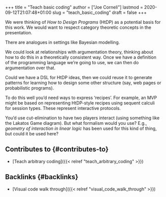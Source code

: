 +++
title = "Teach basic coding"
author = ["Joe Corneli"]
lastmod = 2020-09-12T21:07:48+01:00
slug = "teach_basic_coding"
draft = false
+++

We were thinking of _How to Design Programs_ (HtDP) as a potential
basis for this work.  We would want to respect category theoretic
concepts in the presentation.

There are analogues in settings like Bayesian modelling.

We could look at relationships with argumentation theory, thinking
about how to do this in a theoretically consistent way.  Once we have
a definition of the programming language we’re going to use, we can
then do argumentation over that.

Could we have a DSL for HtDP ideas, then we could reuse it to generate
patterns for learning how to design some other structure (say, web
pages or probabilistic programs).

To do this well you’d need ways to express ‘recipes’.  For example, an
MVP might be based on representing HtDP-style recipes using sequent
calculi for session types.  These represent interactive protocols.

You’d use cut-elimination to have two players interact (using
something like the Lakatos Game diagram).  But what formalism would
you use?  E.g., _geometry of interaction in linear logic_ has been
used for this kind of thing, but could it be used here?


## Contributes to {#contributes-to}

-   [Teach arbitrary coding]({{< relref "teach_arbitrary_coding" >}})


## Backlinks {#backlinks}

-   [Visual code walk through]({{< relref "visual_code_walk_through" >}})
